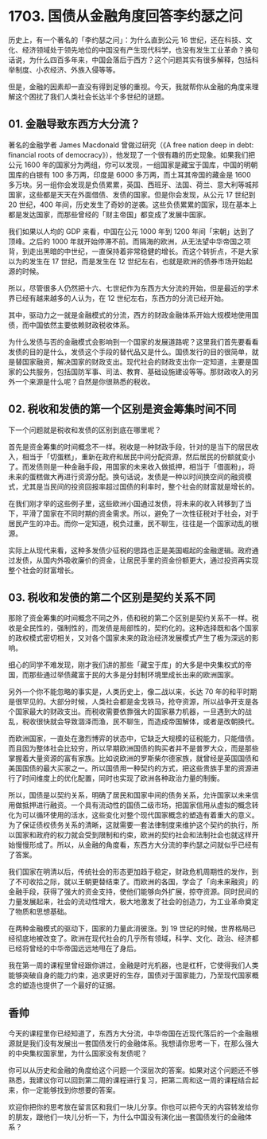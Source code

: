 # 1703. 国债从金融角度回答李约瑟之问

历史上，有一个著名的「李约瑟之问」：为什么直到公元 16 世纪，还在科技、文化、经济领域处于领先地位的中国没有产生现代科学，也没有发生工业革命？换句话说，为什么四百多年来，中国会落后于西方？这个问题其实有很多解释，包括科举制度、小农经济、外族入侵等等。

但是，金融的因素却一直没有得到足够的重视。今天，我就帮你从金融的角度来理解这个困扰了我们人类社会长达半个多世纪的谜题。

## 01. 金融导致东西方大分流？

著名的金融学者 James Macdonald 曾做过研究（《A free nation deep in debt: financial roots of democracy》），他发现了一个很有趣的历史现象。如果我们把公元 1600 年的国家分为两组，你可以发现，一组国家是藏宝于国库，中国的明朝国库的白银有 100 多万两，印度是 6000 多万两，而土耳其帝国的藏金是 1600 多万块。另一组你会发现是负债累累，英国、西班牙、法国、荷兰、意大利等城邦国家，这些都是天天在外面借债、发债的国家。但是你会发现，从公元 17 世纪到 20 世纪，400 年间，历史发生了奇妙的逆袭。这些负债累累的国家，现在基本上都是发达国家，而那些曾经的「财主帝国」都变成了发展中国家。

我们如果以人均的 GDP 来看，中国在公元 1000 年到 1200 年间「宋朝」达到了顶峰。之后的 1000 年就开始停滞不前。而隔海的欧洲，从无法望中华帝国之项背，到走出黑暗的中世纪，一直保持着非常稳健的增长。而这个转折点，不是大家以为的发生在 17 世纪，而是发生在 12 世纪左右，也就是欧洲的债券市场开始起源的时候。

所以，尽管很多人仍然把十六、七世纪作为东西方大分流的开始，但是最近的学术界已经有越来越多的人认为，在 12 世纪左右，东西方的分流已经开始。

其中，驱动力之一就是金融模式的分流，西方的财政金融体系开始大规模地使用国债，而中国依然主要依赖财政税收体系。

为什么发债与否的金融模式会影响到一个国家的发展道路呢？这里我们首先要看看发债的目的是什么，发债这个手段的替代品又是什么。国债发行的目的很简单，就是替国家融资，解决国家的财政支出。现代社会的财政支出你一定知道，主要是国家的公共服务，包括国防军事、司法、教育、基础设施建设等等。那财政收入的另外一个来源是什么呢？自然是你很熟悉的税收。

## 02. 税收和发债的第一个区别是资金筹集时间不同

下一个问题就是税收和发债的区别到底在哪里呢？

首先是资金筹集的时间概念不一样。税收是一种财政手段，针对的是当下的居民收入，相当于「切蛋糕」，重新在政府和居民中间分配资源，然后居民的份额就变小了。而发债则是一种金融手段，用国家的未来收入做抵押，相当于「借面粉」，将未来的蛋糕做大再进行资源分配。换句话说，发债是一种以时间换空间的融资模式，尤其是当民间的投资回报率超过国债的利率时，整个社会的财富就是增长的。

在我们刚才举的这些例子里，这些欧洲小国通过发债，将未来的收入转移到了当下，平滑了国家在不同时期的资金需求。所以，避免了一次性征税对于社会，对于居民产生的冲击。而你一定知道，税负过重，民不聊生，往往是一个国家动乱的根源。

实际上从现代来看，这种多发债少征税的思路也正是美国崛起的金融逻辑。政府通过发债，从国内外吸收廉价的资金，让居民手里的资金份额更大，通过投资再实现整个社会的财富增长。

## 03. 税收和发债的第二个区别是契约关系不同

那除了资金筹集的时间概念不同之外，债和税的第二个区别是契约关系不一样。税收是全民性的，强制性的，而发债是局部性的，契约化的。这种选择既和各个国家的政权模式密切相关，又对各个国家未来的政治经济发展模式产生了极为深远的影响。

细心的同学不难发现，刚才我们讲的那些「藏宝于库」的大多是中央集权式的帝国，而那些通过举债藏富于民的大多是分封制环境里成长出来的欧洲国家。

另外一个你不能忽略的事实是，人类历史上，像二战以来，长达 70 年的和平时期是很罕见的。大部分时候，人类社会都是金戈铁马，抢夺资源，所以战争开支是各个国家最大的财政支出。而税收需要依靠强大的国家暴力机器，一旦遇到大的战乱，税收很快就会导致涸泽而渔，民不聊生，而造成帝国解体，或者是改朝换代。

而欧洲国家，一直处在激烈博弈的状态中，它缺乏大规模的征税能力，只能借债。而且因为整体社会比较穷，所以早期欧洲国债的购买者并不是普罗大众，而是那些掌握着大量资源的富有家族。比如说欧洲的罗斯柴尔德家族，就曾经是英国国债和美国国债的最大买家之一。所以国债用一种契约的方式，把这些贵族手里的资源进行了时间维度上的优化配置，同时也实现了欧洲各种政治力量的制衡。

所以，国债是以契约关系，明确了居民和国家中间的债务关系，允许国家以未来信用做抵押进行融资。一个具有流动性的国债二级市场，把国家信用从虚拟的概念转化为可以循环使用的活水，这些变化对整个现代国家概念的塑造有着重大的意义。为了保证债权债务关系的清晰，这就需要一套法律制度来维护这个契约的执行，所以国家和政府的权力就会受到限制和约束，欧洲的契约社会和法制社会也就这样开始慢慢形成了。所以，从金融的角度看，东西方大分流的李约瑟之问就似乎已经有了答案。

我们国家在明清以后，传统社会的形态更加趋于稳定，财政危机周期性的发作，到了不可收拾之际，就以王朝更替结束了。而欧洲的各国，学会了「向未来融资」的金融手段，获得了强大的资金支持，使他们能够向外扩展，掠夺资源。同时民间的力量发展起来，社会的流动性增大，极大地激发了社会的创造力，为工业革命奠定了物质和思想基础。

在两种金融模式的驱动下，国家的力量此消彼涨。到 19 世纪的时候，世界格局已经彻底地被改变了。欧洲在现代社会的几乎所有领域，科学、文化、政治、经济都已经将曾经的中华帝国远远地甩在了身后。

我在第一周的课程里曾经跟你讲过，金融是时光机器，也是杠杆，它使得我们人类能够突破自身的能力约束，追求更好的生存，国债对于国家能力，乃至现代国家概念的塑造也提供了一个最好的证据。

## 香帅

今天的课程里你已经知道了，东西方大分流，中华帝国在近现代落后的一个金融根源就是我们没有发展出一套国债发行的金融体系。我想请你思考一下，在那么强大的中央集权国家里，为什么国家没有发债呢？

你可以从历史和金融的角度给这个问题一个深层次的答案。如果对这个问题还不够熟悉，我建议你可以回到第二周的课程进行复习，把第二周和这一周的课程结合起来，你一定能够找到你想要的答案。

欢迎你把你的思考放在留言区和我们一块儿分享。你也可以把今天的内容转发给你的朋友，跟他们一块儿分析一下，为什么中国没有演化出一套国债发行的金融体系？